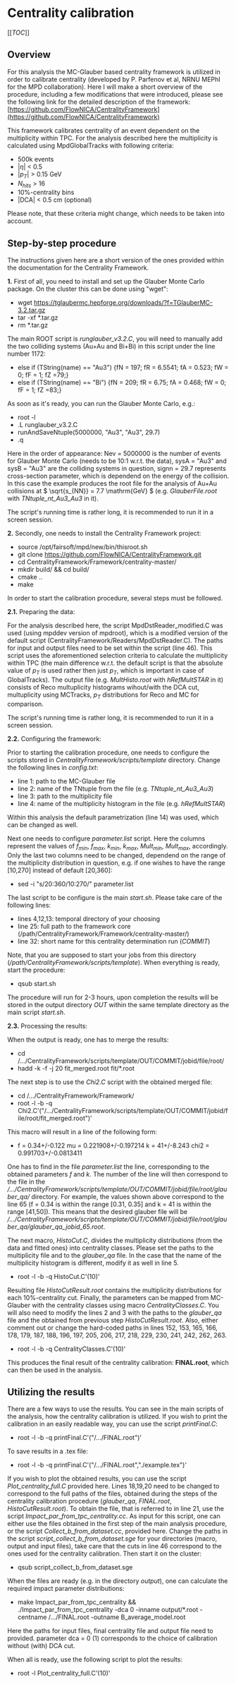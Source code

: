 # Centrality calibration

[[_TOC_]]

## Overview

For this analysis the MC-Glauber based centrality framework is utilized in order to calibrate centrality (developed by P. Parfenov et al, NRNU MEPhI for the MPD collaboration). Here I will make a short overview of the procedure, including a few modifications that were introduced, please see the following link for the detailed description of the framework: [https://github.com/FlowNICA/CentralityFramework](https://github.com/FlowNICA/CentralityFramework)

This framework calibrates centrality of an event dependent on the multiplicity within TPC. For the analysis described here the multiplicity is calculated using MpdGlobalTracks with following criteria:
- 500k events
- $`| \eta |`$ < 0.5
- $`| p_{T} |`$ > 0.15 GeV
- $` N_{hits} `$ > 16
- 10%-centrality bins
- |DCA| < 0.5 cm (optional)

Please note, that these criteria might change, which needs to be taken into account.

## Step-by-step procedure

The instructions given here are a short version of the ones provided within the documentation for the Centrality Framework.

**1.** First of all, you need to install and set up the Glauber Monte Carlo package. 
On the cluster this can be done using "wget":
- wget https://tglaubermc.hepforge.org/downloads/?f=TGlauberMC-3.2.tar.gz
- tar -xf *.tar.gz
- rm *.tar.gz

The main ROOT script is *runglauber_v3.2.C*, you will need to manually add the two colliding systems (Au+Au and Bi+Bi) in this script under the line number 1172:

- else if (TString(name) == "Au3")
    {fN = 197; fR = 6.5541; fA = 0.523; fW = 0; fF = 1; fZ =79;}
- else if (TString(name) == "Bi")
    {fN = 209; fR = 6.75; fA = 0.468; fW = 0; fF = 1; fZ =83;}

As soon as it's ready, you can run the Glauber Monte Carlo, e.g.:
- root -l
- .L runglauber_v3.2.C
- runAndSaveNtuple(5000000, "Au3", "Au3", 29.7)
- .q

Here in the order of appearance: Nev = 5000000 is the number of events for Glauber Monte Carlo (needs to be 10:1 w.r.t. the data), sysA = "Au3" and sysB = "Au3" are the colliding systems in question, signn = 29.7 represents cross-section parameter, which is dependend on the energy of the collision. In this case the example produces the root file for the analysis of Au+Au collisions at $` \sqrt{s_{NN}} = 7.7 \mathrm{GeV} `$ (e.g. *GlauberFile.root* with *TNtuple_nt_Au3_Au3* in it).

The script's running time is rather long, it is recommended to run it in a screen session.

**2.** Secondly, one needs to install the Centrality Framework project:
- source /opt/fairsoft/mpd/new/bin/thisroot.sh 
- git clone https://github.com/FlowNICA/CentralityFramework.git
- cd CentralityFramework/Framework/centrality-master/
- mkdir build/ && cd build/
- cmake ..
- make

In order to start the calibration procedure, several steps must be followed.

**2.1.** Preparing the data: 

For the analysis described here, the script MpdDstReader_modified.C was used (using mpddev version of mpdroot), which is a modified version of the default script (CentralityFramework/Readers/MpdDstReader.C). 
The paths for input and output files need to be set within the script (line 46). 
This script uses the aforementioned selection criteria to calculate the multiplicity within TPC (the main difference w.r.t. the default script is that the absolute value of $` p_{T}`$ is used rather then just $` p_{T}`$, which is important in case of GlobalTracks). The output file (e.g. *MultHisto.root* with *hRefMultSTAR* in it) consists of Reco multuplicity histograms wihout/with the DCA cut, multuplicity using MCTracks, $` p_{T}`$ distributions for Reco and MC for comparison.

The script's running time is rather long, it is recommended to run it in a screen session.

**2.2.** Configuring the framework: 

Prior to starting the calibration procedure, one needs to configure the scripts stored in *CentralityFramework/scripts/template* directory. Change the following lines in *config.txt*:
- line 1: path to the MC-Glauber file 
- line 2: name of the TNtuple from the file (e.g. *TNtuple_nt_Au3_Au3*)
- line 3: path to the multiplicity file 
- line 4: name of the multiplicity histogram in the file (e.g. *hRefMultSTAR*) 

Within this analysis the default parametrization (line 14) was used, which can be changed as well.

Next one needs to configure *parameter.list* script. Here the columns represent the values of $` f_{min}`$, $` f_{max}`$, $` k_{min}`$, $` k_{max}`$, $` Mult_{min}`$, $` Mult_{max}`$, accordingly. Only the last two columns need to be changed, dependend on the range of the multiplicity distribution in question, e.g. if one wishes to have the range [10,270] instead of default [20,360]:
- sed -i "s/20:360/10:270/" parameter.list

The last script to be configure is the main *start.sh*. Please take care of the following lines:
- lines 4,12,13: temporal directory of your choosing
- line 25: full path to the framework core (/path/CentralityFramework/Framework/centrality-master/)
- line 32: short name for this centrality determination run (*COMMIT*)

Note, that you are supposed to start your jobs from this directory (*/path/CentralityFramework/scripts/template*). When everything is ready, start the procedure:
- qsub start.sh

The procedure will run for 2-3 hours, upon completion the results will be stored in the output directory *OUT* within the same template directory as the main script *start.sh*.

**2.3.** Processing the results:
 
 When the output is ready, one has to merge the results:
 - cd /.../CentralityFramework/scripts/template/OUT/COMMIT/jobid/file/root/
 - hadd -k -f -j 20 fit_merged.root fit/*.root

 The next step is to use the *Chi2.C* script with the obtained merged file:
 - cd /.../CentralityFramework/Framework/
 - root -l -b -q Chi2.C'("/.../CentralityFramework/scripts/template/OUT/COMMIT/jobid/file/root/fit_merged.root")'

 This macro will result in a line of the following form:
 - f = 0.34+/-0.122 mu = 0.221908+/-0.197214 k = 41+/-8.243 chi2 = 0.991703+/-0.0813411

 One has to find in the file *parameter.list* the line, corresponding to the obtained parameters *f* and *k*. The number of the line will then correspond to the file in the */.../CentralityFramework/scripts/template/OUT/COMMIT/jobid/file/root/glauber_qa/* directory. For example, the values shown above correspond to the line 65 (f = 0.34 is within the range [0.31, 0.35] and k = 41 is within the range [41,50]). This means that the desired glauber file will be */.../CentralityFramework/scripts/template/OUT/COMMIT/jobid/file/root/glauber_qa/glauber_qa_jobid_65.root*.

 The next macro, *HistoCut.C*, divides the multiplicity distributions (from the data and fitted ones) into centrality classes. Please set the paths to the multiplicity file and to the *glauber_qa* file. In the case that the name of the multiplicity histogram is different, modify it as well in line 5.
 - root -l -b -q HistoCut.C'(10)'

 Resulting file *HistoCutResult.root* contains the multiplicity distributions for each 10%-centrality cut. Finally, the parameters can be mapped from MC-Glauber with the centrality classes using macro *CentralityClasses.C*. You will also need to modify the lines 2 and 3 with the paths to the *glauber_qa* file and the obtained from previous step *HistoCutResult.root*. Also, either comment out or change the hard-coded paths in lines 152, 153, 165, 166, 178, 179, 187, 188, 196, 197, 205, 206, 217, 218, 229, 230, 241, 242, 262, 263.
 - root -l -b -q CentralityClasses.C'(10)'

 This produces the final result of the centrality calibration: **FINAL.root**, which can then be used in the analysis.

## Utilizing the results

There are a few ways to use the results. You can see in the main scripts of the analysis, how the centrality calibration is utilized.
If you wish to print the calibration in an easily readable way, you can use the script *printFinal.C*:
- root -l -b -q printFinal.C'("/.../FINAL.root")'

To save results in a .tex file:

- root -l -b -q printFinal.C'("/.../FINAL.root","./example.tex")'

If you wish to plot the obtained results, you can use the script *Plot_centrality_full.C* provided here. 
Lines 18,19,20 need to be changed to correspond to the full paths of the files, obtained during the steps of the centrality calibration procedure (*glauber_qa*, *FINAL.root*, *HistoCutResult.root*). 
To obtain the file, that is referred to in line 21, use the script *Impact_par_from_tpc_centrality.cc*.
As input for this script, one can either use the files obtained in the first step of the main analysis procedure, or the script *Collect_b_from_dataset.cc*, provided here. 
Change the paths in the script *script_collect_b_from_dataset.sge* for your directories (macro, output and input files), take care that the cuts in line 46 correspond to the ones used for the centrality calibration. Then start it on the cluster:
- qsub script_collect_b_from_dataset.sge 

When the files are ready (e.g. in the directory *output*), one can calculate the required impact parameter distributions:
- make Impact_par_from_tpc_centrality && ./Impact_par_from_tpc_centrality -dca 0 -inname output/*.root -centname /.../FINAL.root -outname B_average_model.root

Here the paths for input files, final centrality file and output file need to provided. parameter dca = 0 (1) corresponds to the choice of calibration without (with) DCA cut.

When all is ready, use the following script to plot the results:
- root -l Plot_centrality_full.C'(10)'
